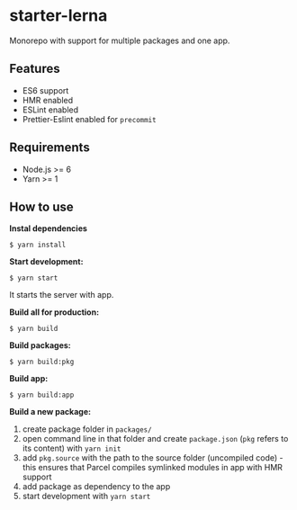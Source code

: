 # starter-lerna

Monorepo with support for multiple packages and one app.

## Features

- ES6 support
- HMR enabled
- ESLint enabled
- Prettier-Eslint enabled for `precommit`

## Requirements

- Node.js >= 6
- Yarn >= 1

## How to use

**Instal dependencies**

```
$ yarn install
```

**Start development:**

```
$ yarn start
```

It starts the server with app.

**Build all for production:**

```
$ yarn build
```

**Build packages:**

```
$ yarn build:pkg
```

**Build app:**

```
$ yarn build:app
```

**Build a new package:**

1.  create package folder in `packages/`
2.  open command line in that folder and create `package.json` (`pkg` refers to its content) with `yarn init`
3.  add `pkg.source` with the path to the source folder (uncompiled code) - this ensures that Parcel compiles symlinked modules in app with HMR support
4.  add package as dependency to the app
5.  start development with `yarn start`
